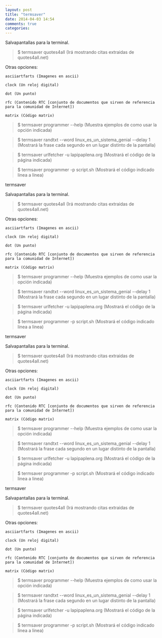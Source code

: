 ```yaml
---
layout: post
title: "termsaver"
date: 2014-04-03 14:54
comments: true
categories: 
---
```

Salvapantallas para la terminal.

>$ termsaver quotes4all (Irá mostrando citas extraidas de quotes4all.net)

Otras opciones:

	asciiartfarts (Imagenes en ascii)

	clock (Un reloj digital)

	dot (Un punto)

	rfc (Contenido RTC [conjunto de documentos que sirven de referencia para la comunidad de Internet])

	matrix (Código matrix)

>$ termsaver programmer --help (Muestra ejemplos de como usar la opción indicada)

>$ termsaver randtxt --word linux_es_un_sistema_genial --delay 1 (Mostrará la frase cada segundo en un lugar distinto de la pantalla)

>$ termsaver urlfetcher -u lapipaplena.org (Mostrará el código de la página indicada)

>$ termsaver programmer -p script.sh (Mostrará el código indicado linea a linea) 

termsaver

Salvapantallas para la terminal.

>$ termsaver quotes4all (Irá mostrando citas extraidas de quotes4all.net)

Otras opciones:

	asciiartfarts (Imagenes en ascii)

	clock (Un reloj digital)

	dot (Un punto)

	rfc (Contenido RTC [conjunto de documentos que sirven de referencia para la comunidad de Internet])

	matrix (Código matrix)

>$ termsaver programmer --help (Muestra ejemplos de como usar la opción indicada)

>$ termsaver randtxt --word linux_es_un_sistema_genial --delay 1 (Mostrará la frase cada segundo en un lugar distinto de la pantalla)

>$ termsaver urlfetcher -u lapipaplena.org (Mostrará el código de la página indicada)

>$ termsaver programmer -p script.sh (Mostrará el código indicado linea a linea) 

termsaver

Salvapantallas para la terminal.

>$ termsaver quotes4all (Irá mostrando citas extraidas de quotes4all.net)

Otras opciones:

	asciiartfarts (Imagenes en ascii)

	clock (Un reloj digital)

	dot (Un punto)

	rfc (Contenido RTC [conjunto de documentos que sirven de referencia para la comunidad de Internet])

	matrix (Código matrix)

>$ termsaver programmer --help (Muestra ejemplos de como usar la opción indicada)

>$ termsaver randtxt --word linux_es_un_sistema_genial --delay 1 (Mostrará la frase cada segundo en un lugar distinto de la pantalla)

>$ termsaver urlfetcher -u lapipaplena.org (Mostrará el código de la página indicada)

>$ termsaver programmer -p script.sh (Mostrará el código indicado linea a linea) 

termsaver

Salvapantallas para la terminal.

>$ termsaver quotes4all (Irá mostrando citas extraidas de quotes4all.net)

Otras opciones:

	asciiartfarts (Imagenes en ascii)

	clock (Un reloj digital)

	dot (Un punto)

	rfc (Contenido RTC [conjunto de documentos que sirven de referencia para la comunidad de Internet])

	matrix (Código matrix)

>$ termsaver programmer --help (Muestra ejemplos de como usar la opción indicada)

>$ termsaver randtxt --word linux_es_un_sistema_genial --delay 1 (Mostrará la frase cada segundo en un lugar distinto de la pantalla)

>$ termsaver urlfetcher -u lapipaplena.org (Mostrará el código de la página indicada)

>$ termsaver programmer -p script.sh (Mostrará el código indicado linea a linea) 

